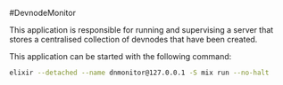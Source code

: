 #DevnodeMonitor

This application is responsible for running and supervising a server that stores a centralised collection of devnodes that have been created.

This application can be started with the following command:

```bash
elixir --detached --name dnmonitor@127.0.0.1 -S mix run --no-halt

```
